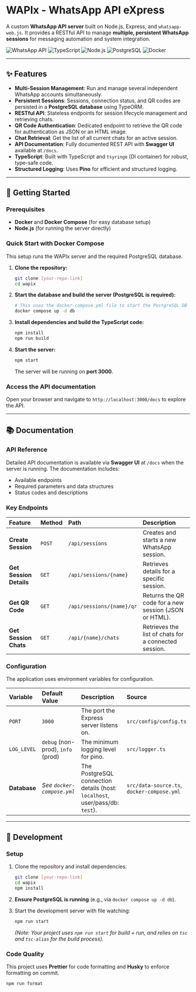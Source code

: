 # WAPIx - WhatsApp API eXpress

A custom **WhatsApp API server** built on Node.js, Express, and `whatsapp-web.js`. It provides a RESTful API to manage **multiple, persistent WhatsApp sessions** for messaging automation and system integration.

![WhatsApp API](https://img.shields.io/badge/WhatsApp-25D366?style=for-the-badge&logo=whatsapp&logoColor=white)
![TypeScript](https://img.shields.io/badge/TypeScript-007ACC?style=for-the-badge&logo=typescript&logoColor=white)
![Node.js](https://img.shields.io/badge/Node.js-339933?style=for-the-badge&logo=node.js&logoColor=white)
![PostgreSQL](https://img.shields.io/badge/PostgreSQL-316192?style=for-the-badge&logo=postgresql&logoColor=white)
![Docker](https://img.shields.io/badge/Docker-2CA5E0?style=for-the-badge&logo=docker&logoColor=white)

---

## ✨ Features

- **Multi-Session Management**: Run and manage several independent WhatsApp accounts simultaneously.
- **Persistent Sessions**: Sessions, connection status, and QR codes are persisted in a **PostgreSQL database** using TypeORM.
- **RESTful API**: Stateless endpoints for session lifecycle management and retrieving chats.
- **QR Code Authentication**: Dedicated endpoint to retrieve the QR code for authentication as JSON or an HTML image.
- **Chat Retrieval**: Get the list of all current chats for an active session.
- **API Documentation**: Fully documented REST API with **Swagger UI** available at `/docs`.
- **TypeScript**: Built with TypeScript and `tsyringe` (DI container) for robust, type-safe code.
- **Structured Logging**: Uses **Pino** for efficient and structured logging.

---

## 🚀 Getting Started

### Prerequisites

- **Docker** and **Docker Compose** (for easy database setup)
- **Node.js** (for running the server directly)

### Quick Start with Docker Compose

This setup runs the WAPIx server and the required PostgreSQL database.

1.  **Clone the repository:**

    ```bash
    git clone [your-repo-link]
    cd wapix
    ```

2.  **Start the database and build the server (PostgreSQL is required):**

    ```bash
    # This uses the docker-compose.yml file to start the PostgreSQL DB
    docker compose up -d db
    ```

3.  **Install dependencies and build the TypeScript code:**

    ```bash
    npm install
    npm run build
    ```

4.  **Start the server:**
    ```bash
    npm start
    ```
    The server will be running on **port 3000**.

### Access the API documentation

Open your browser and navigate to `http://localhost:3000/docs` to explore the API.

---

## 📚 Documentation

### API Reference

Detailed API documentation is available via **Swagger UI** at `/docs` when the server is running. The documentation includes:

- Available endpoints
- Required parameters and data structures
- Status codes and descriptions

### Key Endpoints

| Feature                 | Method | Path                      | Description                                           |
| :---------------------- | :----- | :------------------------ | :---------------------------------------------------- |
| **Create Session**      | `POST` | `/api/sessions`           | Creates and starts a new WhatsApp session.            |
| **Get Session Details** | `GET`  | `/api/sessions/{name}`    | Retrieves details for a specific session.             |
| **Get QR Code**         | `GET`  | `/api/sessions/{name}/qr` | Returns the QR code for a new session (JSON or HTML). |
| **Get Session Chats**   | `GET`  | `/api/{name}/chats`       | Retrieves the list of chats for a connected session.  |

### Configuration

The application uses environment variables for configuration.

| Variable     | Default Value                     | Description                                                                  | Source                                     |
| :----------- | :-------------------------------- | :--------------------------------------------------------------------------- | :----------------------------------------- |
| `PORT`       | `3000`                            | The port the Express server listens on.                                      | `src/config/config.ts`                     |
| `LOG_LEVEL`  | `debug` (non-prod), `info` (prod) | The minimum logging level for pino.                                          | `src/logger.ts`                            |
| **Database** | _See `docker-compose.yml`_        | The PostgreSQL connection details (host: `localhost`, user/pass/db: `test`). | `src/data-source.ts`, `docker-compose.yml` |

---

## 🔧 Development

### Setup

1.  Clone the repository and install dependencies:

    ```bash
    git clone [your-repo-link]
    cd wapix
    npm install
    ```

2.  **Ensure PostgreSQL is running** (e.g., via `docker compose up -d db`).

3.  Start the development server with file watching:
    ```bash
    npm run start
    ```
    _(Note: Your project uses `npm run start` for build + run, and relies on `tsc` and `tsc-alias` for the build process)._

### Code Quality

This project uses **Prettier** for code formatting and **Husky** to enforce formatting on commit.

```bash
npm run format
```
